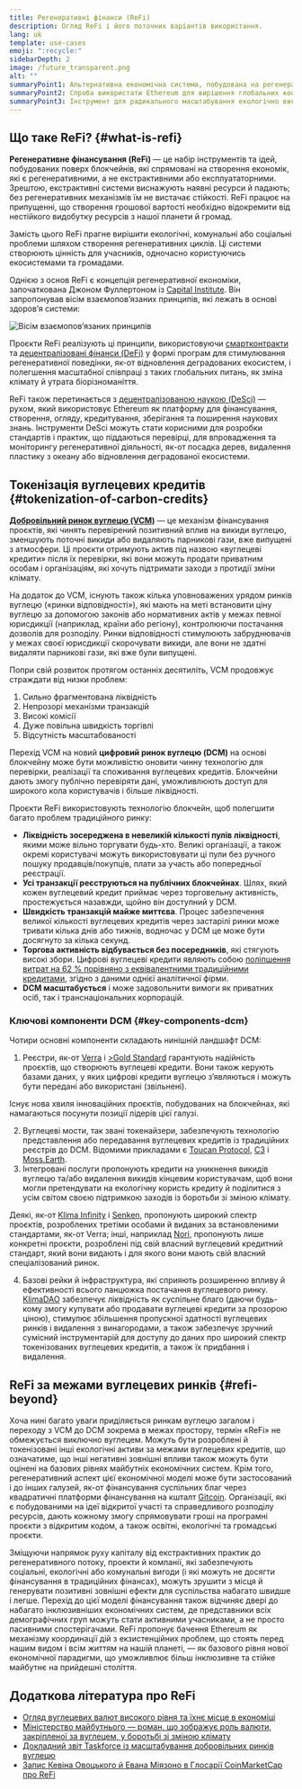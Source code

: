 ```yaml
---
title: Регенеративні фінанси (ReFi)
description: Огляд ReFi і його поточних варіантів використання.
lang: uk
template: use-cases
emoji: ":recycle:"
sidebarDepth: 2
image: /future_transparent.png
alt: ""
summaryPoint1: Альтернативна економічна система, побудована на регенеративних принципах
summaryPoint2: Спроба використати Ethereum для вирішення глобальних координаційних криз, як-от зміна клімату
summaryPoint3: Інструмент для радикального масштабування екологічно вигідних активів, як-от перевірені вуглецеві кредити
---
```


## Що таке ReFi? {#what-is-refi}

**Регенеративне фінансування (ReFi)** — це набір інструментів та ідей, побудованих поверх блокчейнів, які спрямовані на створення економік, які є регенеративними, а не екстрактивними або експлуататорними. Зрештою, екстрактивні системи виснажують наявні ресурси й падають; без регенеративних механізмів їм не вистачає стійкості. ReFi працює на припущенні, що створення грошової вартості необхідно відокремити від нестійкого видобутку ресурсів з нашої планети й громад.

Замість цього ReFi прагне вирішити екологічні, комунальні або соціальні проблеми шляхом створення регенеративних циклів. Ці системи створюють цінність для учасників, одночасно користуючись екосистемами та громадами.

Однією з основ ReFi є концепція регенеративної економіки, започаткована Джоном Фуллертоном із [Capital Institute](https://capitalinstitute.org). Він запропонував вісім взаємопов’язаних принципів, які лежать в основі здоров’я системи:

![Вісім взаємопов’язаних принципів](./refi-regenerative-economy-diagram.png)

Проєкти ReFi реалізують ці принципи, використовуючи [смартконтракти](/developers/docs/smart-contracts/) та [децентралізовані фінанси (DeFi)](/defi/) у формі програм для стимулювання регенеративної поведінки, як-от відновлення деградованих екосистем, і полегшення масштабної співпраці з таких глобальних питань, як зміна клімату й утрата біорізноманіття.

ReFi також перетинається з [децентралізованою наукою (DeSci)](/desci/) — рухом, який використовує Ethereum як платформу для фінансування, створення, огляду, кредитування, зберігання та поширення наукових знань. Інструменти DeSci можуть стати корисними для розробки стандартів і практик, що піддаються перевірці, для впровадження та моніторингу регенеративної діяльності, як-от посадка дерев, видалення пластику з океану або відновлення деградованої екосистеми.

## Токенізація вуглецевих кредитів {#tokenization-of-carbon-credits}

**[Добровільний ринок вуглецю (VCM)](https://climatefocus.com/so-what-voluntary-carbon-market-exactly/)** — це механізм фінансування проєктів, які чинять перевірений позитивний вплив на викиди вуглецю, зменшують поточні викиди або видаляють парникові гази, вже випущені з атмосфери. Ці проєкти отримують актив під назвою «вуглецеві кредити» після їх перевірки, які вони можуть продати приватним особам і організаціям, які хочуть підтримати заходи з протидії зміни клімату.

На додаток до VCM, існують також кілька уповноважених урядом ринків вуглецю («ринки відповідності»), які мають на меті встановити ціну вуглецю за допомогою законів або нормативних актів у межах певної юрисдикції (наприклад, країни або регіону), контролюючи постачання дозволів для розподілу. Ринки відповідності стимулюють забруднювачів у межах своєї юрисдикції скорочувати викиди, але вони не здатні видаляти парникові гази, які вже були випущені.

Попри свій розвиток протягом останніх десятиліть, VCM продовжує страждати від низки проблем:

1. Сильно фрагментована ліквідність
2. Непрозорі механізми транзакцій
3. Високі комісії
4. Дуже повільна швидкість торгівлі
5. Відсутність масштабованості

Перехід VCM на новий **цифровий ринок вуглецю (DCM)** на основі блокчейну може бути можливістю оновити чинну технологію для перевірки, реалізації та споживання вуглецевих кредитів. Блокчейни дають змогу публічно перевіряти дані, уможливлюють доступ для широкого кола користувачів і більше ліквідності.

Проєкти ReFi використовують технологію блокчейн, щоб полегшити багато проблем традиційного ринку:

- **Ліквідність зосереджена в невеликій кількості пулів ліквідності**, якими може вільно торгувати будь-хто. Великі організації, а також окремі користувачі можуть використовувати ці пули без ручного пошуку продавців/покупців, плати за участь або попередньої реєстрації.
- **Усі транзакції реєструються на публічних блокчейнах**. Шлях, який кожен вуглецевий кредит приймає через торговельну активність, простежується назавжди, щойно він доступний у DCM.
- **Швидкість транзакцій майже миттєва**. Процес забезпечення великої кількості вуглецевих кредитів через застарілі ринки може тривати кілька днів або тижнів, водночас у DCM це може бути досягнуто за кілька секунд.
- **Торгова активність відбувається без посередників**, які стягують високі збори. Цифрові вуглецеві кредити являють собою [поліпшення витрат на 62 % порівняно з еквівалентними традиційними кредитами](https://www.klimadao.finance/blog/klimadao-analysis-of-the-base-carbon-tonne), згідно з даними однієї аналітичної фірми.
- **DCM масштабується** і може задовольнити вимоги як приватних осіб, так і транснаціональних корпорацій.

### Ключові компоненти DCM {#key-components-dcm}

Чотири основні компоненти складають нинішній ландшафт DCM:

1. Реєстри, як-от [Verra](https://verra.org/project/vcs-program/registry-system/) і [>Gold Standard](https://www.goldstandard.org/) гарантують надійність проєктів, що створюють вуглецеві кредити. Вони також керують базами даних, у яких цифрові кредити вуглецю зʼявляються і можуть бути передані або використані (звільнені).

Існує нова хвиля інноваційних проєктів, побудованих на блокчейнах, які намагаються посунути позиції лідерів цієї галузі.

2. Вуглецеві мости, так звані токенайзери, забезпечують технологію представлення або передавання вуглецевих кредитів із традиційних реєстрів до DCM. Відомими прикладами є [Toucan Protocol](https://toucan.earth/), [C3](https://c3.app/) і [Moss.Earth](https://moss.earth/).
3. Інтегровані послуги пропонують кредити на уникнення викидів вуглецю та/або видалення викидів кінцевим користувачам, щоб вони могли претендувати на екологічну користь кредиту й поділитися з усім світом своєю підтримкою заходів із боротьби зі зміною клімату.

Деякі, як-от [Klima Infinity](https://www.klimadao.finance/infinity) і [Senken](https://senken.io/), пропонують широкий спектр проєктів, розроблених третіми особами й виданих за встановленими стандартами, як-от Verra; інші, наприклад [Nori](https://nori.com/), пропонують лише конкретні проєкти, розроблені під свій власний вуглецевий кредитний стандарт, який вони видають і для якого вони мають свій власний спеціалізований ринок.

4. Базові рейки й інфраструктура, які сприяють розширенню впливу й ефективності всього ланцюжка постачання вуглецевого ринку. [KlimaDAO](http://klimadao.finance/) забезпечує ліквідність як суспільне благо (даючи будь-кому змогу купувати або продавати вуглецеві кредити за прозорою ціною), стимулює збільшення пропускної здатності вуглецевих ринків і видалення з винагородами, а також забезпечує зручний сумісний інструментарій для доступу до даних про широкий спектр токенізованих вуглецевих кредитів, а також їх придбання і видалення.

## ReFi за межами вуглецевих ринків {#refi-beyond}

Хоча нині багато уваги приділяється ринкам вуглецю загалом і переходу з VCM до DCM зокрема в межах простору, термін «ReFi» не обмежується виключно вуглецем. Можуть бути розроблені й токенізовані інші екологічні активи за межами вуглецевих кредитів, що означатиме, що інші негативні зовнішні впливи також можуть бути оцінені на базових рівнях майбутніх економічних систем. Крім того, регенеративний аспект цієї економічної моделі може бути застосований і до інших галузей, як-от фінансування суспільних благ через квадратичні платформи фінансування на кшталт [Gitcoin](https://gitcoin.co/). Організації, які є побудованими на ідеї відкритої участі та справедливого розподілу ресурсів, дають кожному змогу спрямовувати гроші на програмні проєкти з відкритим кодом, а також освітні, екологічні та громадські проєкти.

Зміщуючи напрямок руху капіталу від екстрактивних практик до регенеративного потоку, проекти й компанії, які забезпечують соціальні, екологічні або комунальні вигоди (і які можуть не досягти фінансування в традиційних фінансах), можуть зрушити з місця й генерувати позитивні зовнішні ефекти для суспільства набагато швидше і легше. Перехід до цієї моделі фінансування також відчиняє двері до набагато інклюзивніших економічних систем, де представники всіх демографічних груп можуть стати активними учасниками, а не просто пасивними спостерігачами. ReFi пропонує бачення Ethereum як механізму координації дій з екзистенційних проблем, що стоять перед нашим видом і всім життям на нашій планеті, — як базового рівня нової економічної парадигми, що уможливлює більш інклюзивне та стійке майбутнє на прийдешні століття.

## Додаткова література про ReFi

- [Огляд вуглецевих валют високого рівня та їхнє місце в економіці](https://www.klimadao.finance/blog/the-vision-of-a-carbon-currency)
- [Міністерство майбутнього — роман, що зображує роль валюти, закріпленої за вуглецем, у боротьбі зі зміною клімату](https://en.wikipedia.org/wiki/The_Ministry_for_the_Future)
- [Докладний звіт Taskforce із масштабування добровільних ринків вуглецю](https://www.iif.com/Portals/1/Files/TSVCM_Report.pdf)
- [Запис Кевіна Овоцького й Евана Міязоно в Глосарії CoinMarketCap про ReFi](https://coinmarketcap.com/alexandria/glossary/regenerative-finance-refi)
